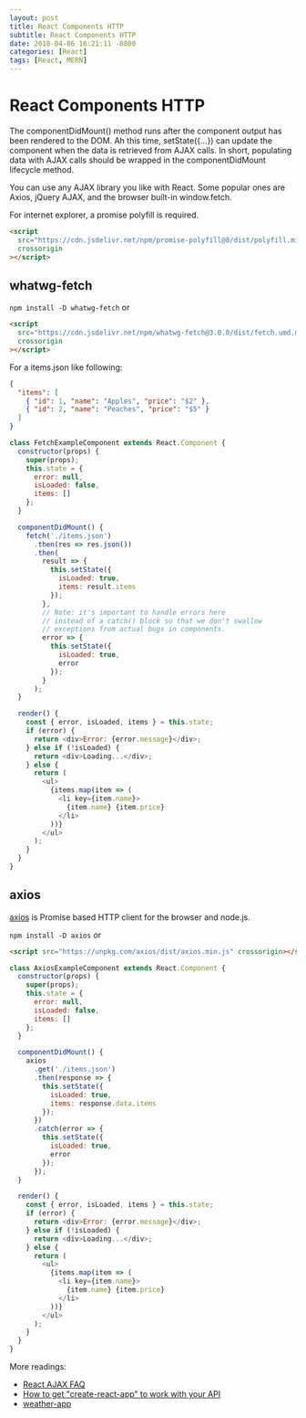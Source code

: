 ```yaml
---
layout: post
title: React Components HTTP
subtitle: React Components HTTP
date: 2018-04-06 16:21:11 -0800
categories: [React]
tags: [React, MERN]
---
```


# React Components HTTP

The componentDidMount() method runs after the component output has been rendered to the DOM. Ah this time, setState({...}) can update the component when the data is retrieved from AJAX calls. In short, populating data with AJAX calls should be wrapped in the componentDidMount lifecycle method.

You can use any AJAX library you like with React. Some popular ones are Axios, jQuery AJAX, and the browser built-in window.fetch.

For internet explorer, a promise polyfill is required.

```html
<script
  src="https://cdn.jsdelivr.net/npm/promise-polyfill@8/dist/polyfill.min.js"
  crossorigin
></script>
```

## whatwg-fetch

`npm install -D whatwg-fetch` or

```html
<script
  src="https://cdn.jsdelivr.net/npm/whatwg-fetch@3.0.0/dist/fetch.umd.min.js"
  crossorigin
></script>
```

For a items.json like following:

```json
{
  "items": [
    { "id": 1, "name": "Apples", "price": "$2" },
    { "id": 2, "name": "Peaches", "price": "$5" }
  ]
}
```

```js
class FetchExampleComponent extends React.Component {
  constructor(props) {
    super(props);
    this.state = {
      error: null,
      isLoaded: false,
      items: []
    };
  }

  componentDidMount() {
    fetch('./items.json')
      .then(res => res.json())
      .then(
        result => {
          this.setState({
            isLoaded: true,
            items: result.items
          });
        },
        // Note: it's important to handle errors here
        // instead of a catch() block so that we don't swallow
        // exceptions from actual bugs in components.
        error => {
          this.setState({
            isLoaded: true,
            error
          });
        }
      );
  }

  render() {
    const { error, isLoaded, items } = this.state;
    if (error) {
      return <div>Error: {error.message}</div>;
    } else if (!isLoaded) {
      return <div>Loading...</div>;
    } else {
      return (
        <ul>
          {items.map(item => (
            <li key={item.name}>
              {item.name} {item.price}
            </li>
          ))}
        </ul>
      );
    }
  }
}
```

## axios

[axios](https://github.com/axios/axios) is Promise based HTTP client for the browser and node.js.

`npm install -D axios` or

```html
<script src="https://unpkg.com/axios/dist/axios.min.js" crossorigin></script>
```

```js
class AxiosExampleComponent extends React.Component {
  constructor(props) {
    super(props);
    this.state = {
      error: null,
      isLoaded: false,
      items: []
    };
  }

  componentDidMount() {
    axios
      .get('./items.json')
      .then(response => {
        this.setState({
          isLoaded: true,
          items: response.data.items
        });
      })
      .catch(error => {
        this.setState({
          isLoaded: true,
          error
        });
      });
  }

  render() {
    const { error, isLoaded, items } = this.state;
    if (error) {
      return <div>Error: {error.message}</div>;
    } else if (!isLoaded) {
      return <div>Loading...</div>;
    } else {
      return (
        <ul>
          {items.map(item => (
            <li key={item.name}>
              {item.name} {item.price}
            </li>
          ))}
        </ul>
      );
    }
  }
}
```

More readings:

- [React AJAX FAQ](https://reactjs.org/docs/faq-ajax.html)
- [How to get "create-react-app" to work with your API](https://www.fullstackreact.com/articles/using-create-react-app-with-a-server/)
- [weather-app](https://github.com/robwelan/weather-app)
